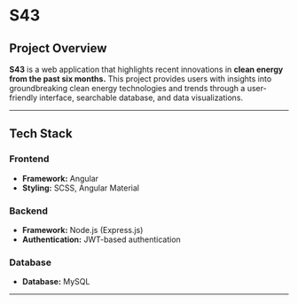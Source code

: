 # S43

## Project Overview
**S43** is a web application that highlights recent innovations in **clean energy from the past six months.** This project provides users with insights into groundbreaking clean energy technologies and trends through a user-friendly interface, searchable database, and data visualizations.

---
## Tech Stack
### Frontend
- **Framework:** Angular
- **Styling:** SCSS, Angular Material

### Backend
- **Framework:** Node.js (Express.js)
- **Authentication:** JWT-based authentication

### Database
- **Database:** MySQL
---

